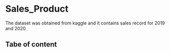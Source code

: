 # Sales_Product
The dataset was obtained from kaggle and it contains sales record for 2019 and 2020
## Tabe of content
